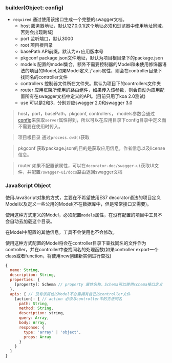 ### builder(Object: config)
- `required` 通过使用该接口生成一个完整的swagger文档。
  - host 服务器地址，默认127.0.0.1(这个地址必须和浏览器中使用地址同域，否则会出现跨域)
  - port 监听端口，默认3000
  - root 项目根目录
  - basePath API前缀，默认为v+应用版本号
  - pkgconf package.json文件地址，默认为项目根目录下的package.json
  - models 配置的model集合，额外不需要控制器的Model和未使用修饰器语法的项目的Model,如果Model定义了apis属性，则会在controller目录下找同名的controller文件
  - controllers 控制器文件所在文件夹。默认为项目下的controllers文件夹
  - router 应用框架所使用的路由组件，如果传入该参数，则会自动为应用配置所有在swagger文档中定义的API。(目前只用了koa 2.0测试)
  - use 可以是2和3，分别对应swagger 2.0和swagger 3.0
> host，port，basePath，pkgconf, controllers， models参数会通过[config](https://github.com/lorenwest/node-config)来获取`server`属性得到，所以可以在应用目录下config目录中定义而不需要在使用时传入。  

> 项目根目录 通过`process.cwd()`获取  

> pkgconf 获取package.json的目的是获取应用信息，作者信息以及license信息。  

> router 如果不配置该属性，可以在`decorator-doc/swagger-ui`获取UI文件，并配置`/swagger-ui/docs`路由返回swagger文档

### JavaScript Object
使用JavaScript对象的方式，主要在不希望使用ES7 decorator语法的项目定义Model以及定义一些公用的Model(不在数据库中，但是常常接口又需要)。  

使用这种方式定义的Model，必须配置`models`属性，在没有配置的项目中工具不会自动去加载这个目录。  

在Model中配置的其他信息，工具不会使用也不会修改。  

使用这种方式配置的Model将会在controller目录下查找同名的文件作为controller，并在controller中查找同名的处理函数(如果controller export一个class或者function，将使用new创建新实例进行查找)
~~~ JavaScript
{
  name: String,
  description: String,
  properties: {
    [property]: Schema // property 属性名称，Schema可以使用schema接口定义
  },
  apis: { // 没有该属性的Model不必需拥有自己的controller文件
    [action]: { // action 必须与controller中的方法同名
      path: String,
      method: String,
      description: string,
      query: Array,
      body: Array,
      response: {
        type: 'array' | 'object',
        props: Array
      }
    }
  }
}
~~~
